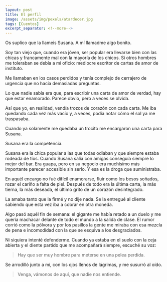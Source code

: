 ```yaml
---
layout: post
title: El perfil
image: /assets/img/pexels/atardecer.jpg
tags: [Cuentos]
excerpt_separator: <!--more-->
---
```


Os suplico que la llameis Susana. A mí llamadme algo bonito.

Soy tan viejo que, cuando era jóven, ser popular era llevarse bien con las chicas y francamente mal con la mayoría de los chicos. Si otros hombres me toleraban se debía a mi oficio: mediocre escritor de cartas de amor de instituto.

Me llamaban en los casos perdidos y tenía complejo de cerrajero de urgencia que no hacía demasiadas preguntas. 

Lo que nadie sabía era que, para escribir una carta de amor de verdad, hay que estar enamorado. Parece obvio, pero a veces se olvida.

Así que yo, en realidad, vendía trozos de corazón con cada carta. Me iba quedando cada vez más vacío y, a veces, podía notar cómo el sol ya me traspasaba.

Cuando ya solamente me quedaba un trocito me encargaron una carta para Susana.

Susana era la competencia.

Susana era la chica popular a las que todas odiaban y que siempre estaba rodeada de tíos. Cuando Susana salía con amigas conseguía siempre lo mejor del bar. Era guapa, pero en su negocio era muchísimo más importante parecer accesible sin serlo. Y esa es la droga que suministraba.

En aquél encargo no fué difícil enamorarse, fluir como los besos soñados, rozar el cariño a falta de piel. Después de todo era la última carta, la más tierna, la más deseada, el último grito de un corazón desintegrado.

La amaba tanto que la firmé y no dije nada. Se la entregué al cliente sabiendo que esta vez iba a cobrar en otra moneda.

Algo pasó aquél fin de semana: el gigante me había retado a un duelo y me quería machacar delante de todo el mundo a la salida de clase. El rumor corrió como la pólvora y por los pasillos la gente me miraba con esa mezcla de pena e incomodidad con la que se esquiva a los desgraciados.

Ni siquiera intenté defenderme. Cuando ya estaba en el suelo con la ceja abierta y el diente partido que me acompañará siempre, escuché su voz:

> Hay que ser muy hombre para meterse en una pelea perdida.

Se arrodilló junto a mí, con los ojos llenos de lágrimas, y me susurró al oído.

> Venga, vámonos de aquí, que nadie nos entiende.
